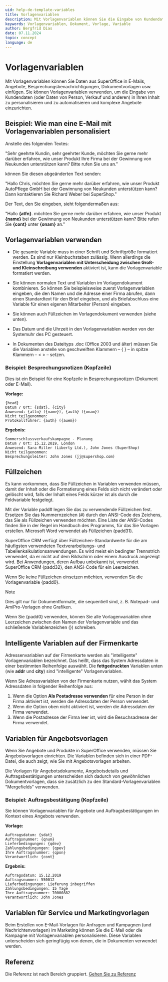```yaml
---
uid: help-de-template-variables
title: Vorlagenvariablen
description: Mit Vorlagenvariablen können Sie die Eingabe von Kundendaten personalisieren und automatisieren.
keywords: Vorlagenvariablen, Dokument, Vorlage, Variable
author: Bergfrid Dias
date: 07.11.2024
topic: concept
language: de
---
```


# Vorlagenvariablen

Mit Vorlagenvariablen können Sie Daten aus SuperOffice in E-Mails, Angebote, Besprechungsbenachrichtigungen, Dokumentvorlagen usw. einfügen. Sie können Vorlagenvariablen verwenden, um die Eingabe von Kundendaten (oder Daten von Person, Verkauf und anderen) in Ihren Inhalt zu personalisieren und zu automatisieren und komplexe Angebote einzurichten.

## Beispiel: Wie man eine E-Mail mit Vorlagenvariablen personalisiert

Anstelle des folgenden Textes:

"Sehr geehrte Kundin, sehr geehrter Kunde, möchten Sie gerne mehr darüber erfahren, wie unser Produkt Ihre Firma bei der Gewinnung von Neukunden unterstützen kann? Bitte rufen Sie uns an."

können Sie diesen abgeänderten Text senden:

"Hallo Chris, möchten Sie gerne mehr darüber erfahren, wie unser Produkt AutoPflege GmbH bei der Gewinnung von Neukunden unterstützen kann? Dann kontaktieren Sie Richard Weber bei SuperShop."

Der Text, den Sie eingeben, sieht folgendermaßen aus:

"Hallo **{atfn}**. möchten Sie gerne mehr darüber erfahren, wie unser Produkt **{name}** bei der Gewinnung von Neukunden unterstützen kann? Bitte rufen Sie **{cont}** unter **{onam}** an."

## Vorlagenvariablen verwenden

* Die gesamte Variable muss in einer Schrift und Schriftgröße formatiert werden. Es sind nur Kleinbuchstaben zulässig. Wenn allerdings die Einstellung **Vorlagenvariablen mit Unterscheidung zwischen Groß- und Kleinschreibung verwenden** aktiviert ist, kann die Vorlagenvariable formatiert werden.

* Sie können normalen Text und Variablen im Vorlagendokument kombinieren. So können Sie beispielsweise zuerst Vorlagenvariablen eingeben, die den Namen und die Adresse einer Firma abrufen, dann einen Standardtext für den Brief eingeben, und als Briefabschluss eine Variable für einen eigenen Mitarbeiter (Person) eingeben.

* Sie können auch Füllzeichen im Vorlagendokument verwenden (siehe unten).

* Das Datum und die Uhrzeit in den Vorlagenvariablen werden von der Systemuhr des PC gesteuert.

* In Dokumenten des Dateityps .doc (Office 2003 und älter) müssen Sie die Variablen anstelle von geschweiften Klammern – { } – in spitze Klammern – &lt; &gt; – setzen.

### Beispiel: Besprechungsnotizen (Kopfzeile)

Dies ist ein Beispiel für eine Kopfzeile in Besprechungsnotizen (Dokument oder E-Mail).

**Vorlage:**

```text
{head}
Datum / Ort: {sdat}, {city}
Anwesend: {attn} ({name}), {auth} ({onam})
Nicht teilgenommen:
Protokollführer: {auth} ({auem})
```

**Ergebnis:**

```text
Sommerschlussverkaufskampagne - Planung
Datum / Ort: 15.12.2019, London
Anwesend: Sara Miller (Liberty Ltd.), John Jones (SuperShop)
Nicht teilgenommen:
Besprechungsleiter: John Jones (jj@supershop.com)
```

## Füllzeichen

Es kann vorkommen, dass Sie Füllzeichen in Variablen verwenden müssen, damit der Inhalt oder die Formatierung eines Felds sich nicht verändert oder gelöscht wird, falls der Inhalt eines Felds kürzer ist als durch die Feldvariable festgelegt.

Mit der Variable padd# legen Sie das zu verwendende Füllzeichen fest. Ersetzen Sie das Nummernzeichen (#) durch den ANSI-Code des Zeichens, das Sie als Füllzeichen verwenden möchten. Eine Liste der ANSI-Codes finden Sie in der Regel im Handbuch des Programms, für das Sie Vorlagen erstellen. Microsoft Word verwendet als Füllzeichen {padd31}.

SuperOffice CRM verfügt über Füllzeichen-Standardwerte für die am häufigsten verwendeten Textverarbeitungs- und Tabellenkalkulationsanwendungen. Es wird meist ein bedingter Trennstrich verwendet, da er nicht auf dem Bildschirm oder einem Ausdruck angezeigt wird. Bei Anwendungen, deren Aufbau unbekannt ist, verwendet SuperOffice CRM {padd32}, den ANSI-Code für ein Leerzeichen.

Wenn Sie keine Füllzeichen einsetzen möchten, verwenden Sie die Vorlagenvariable {padd0}.

> [!NOTE]
> Dies gilt nur für Dokumentformate, die sequentiell sind, z. B. Notepad- und AmiPro-Vorlagen ohne Grafiken.

Wenn Sie {padd0} verwenden, können Sie alle Vorlagenvariablen ohne Leerzeichen zwischen den Namen der Vorlagenvariable und das schließende Variablenzeichen (}) schreiben.

## Intelligente Variablen auf der Firmenkarte

Adressenvariablen auf der Firmenkarte werden als "intelligente" Vorlagenvariablen bezeichnet. Das heißt, dass das System Adressdaten in einer bestimmten Reihenfolge auswählt. Die **fettgedruckten** Variablen unten (wie **addr** und **city**) sind "intelligente" Vorlagenvariablen.

Wenn Sie Adressvariablen von der Firmenkarte nutzen, wählt das System Adressdaten in folgender Reihenfolge aus:

1. Wenn die Option **Als Postadresse verwenden** für eine Person in der Firma aktiviert ist, werden die Adressdaten der Person verwendet.
2. Wenn die Option oben nicht aktiviert ist, werden die Adressdaten der Firma verwendet.
3. Wenn die Postadresse der Firma leer ist, wird die Besuchsadresse der Firma verwendet.

## Variablen für Angebotsvorlagen

Wenn Sie Angebote und Produkte in SuperOffice verwenden, müssen Sie Angebotsvorlagen einrichten. Die Variablen befinden sich in einer PDF-Datei, die auch zeigt, wie Sie mit Angebotsvorlagen arbeiten.

Die Vorlagen für Angebotsdokumente, Angebotsdetails und Auftragsbestätigungen unterscheiden sich dadurch von gewöhnlichen Dokumentvorlagen, dass sie zusätzlich zu den Standard-Vorlagenvariablen "Mergefields" verwenden.

### Beispiel: Auftragsbestätigung (Kopfzeile)

Sie können Vorlagenvariablen für Angebote und Auftragsbestätigungen im Kontext eines Angebots verwenden.

**Vorlage:**

```text
Auftragsdatum: {sdat}
Auftragsnummer: {qnum}
Lieferbedingungen: {qdev}
Zahlungsbedingungen: {qpev}
Ihre Auftragsnummer: {qpon}
Verantwortlich: {cont}
```

**Ergebnis:**

```text
Auftragsdatum: 15.12.2019
Auftragsnummer: 550012
Lieferbedingungen: Lieferung inbegriffen
Zahlungsbedingungen: 15 Tage
Ihre Auftragsnummer: 70000882
Verantwortlich: John Jones
```

## Variablen für Service und Marketingvorlagen

Beim Erstellen von E-Mail-Vorlagen für Anfragen und Kampagnen (und Nachrichtenvorlagen) im Marketing können Sie die E-Mail oder die Kampagne mit Vorlagenvariablen personalisieren. Diese Variablen unterscheiden sich geringfügig von denen, die in Dokumenten verwendet werden.

## Referenz

Die Referenz ist nach Bereich gruppiert. [Gehen Sie zu Referenz][1]

<!-- Referenced links -->
[1]: ../../../../en/document/templates/variables/index.md

<!-- Referenced images -->
